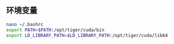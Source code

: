 



## 环境变量

```bash
nano ~/.bashrc
export PATH=$PATH:/opt/tiger/cuda/bin
export LD_LIBRARY_PATH=$LD_LIBRARY_PATH:/opt/tiger/cuda/lib64
```


